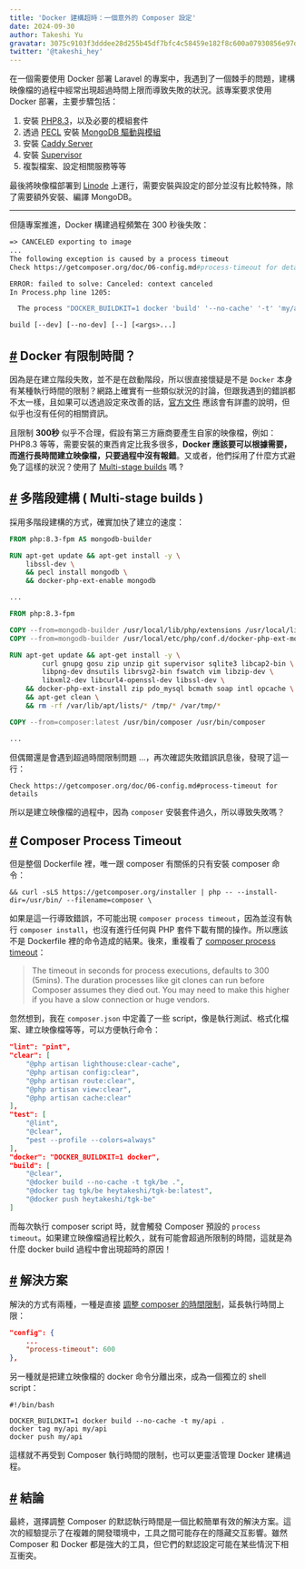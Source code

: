 ```yaml
---
title: 'Docker 建構超時：一個意外的 Composer 設定'
date: 2024-09-30
author: Takeshi Yu
gravatar: 3075c9103f3dddee28d255b45df7bfc4c58459e182f8c600a07930856e97dc39
twitter: '@takeshi_hey'
---
```


在一個需要使用 Docker 部署 Laravel 的專案中，我遇到了一個棘手的問題，建構映像檔的過程中經常出現超過時間上限而導致失敗的狀況。該專案要求使用 Docker 部署，主要步驟包括：

1. 安裝 [PHP8.3](https://www.php.net/releases/8.3/en.php)，以及必要的模組套件
3. 透過 [PECL](https://pecl.php.net) 安裝 [MongoDB 驅動與模組](https://www.mongodb.com/docs/drivers/php-drivers/)
4. 安裝 [Caddy Server](https://caddyserver.com)
5. 安裝 [Supervisor](http://supervisord.org)
6. 複製檔案、設定相關服務等等

最後將映像檔部署到 [Linode](https://www.linode.com) 上運行，需要安裝與設定的部分並沒有比較特殊，除了需要額外安裝、編譯 MongoDB。

---

但隨專案推進，Docker 構建過程頻繁在 300 秒後失敗：

```dockerfile
=> CANCELED exporting to image                                                                                       37.6s
...
The following exception is caused by a process timeout
Check https://getcomposer.org/doc/06-config.md#process-timeout for details

ERROR: failed to solve: Canceled: context canceled
In Process.php line 1205:

  The process "DOCKER_BUILDKIT=1 docker 'build' '--no-cache' '-t' 'my/api' '.'" exceeded the timeout of 300 seconds.

build [--dev] [--no-dev] [--] [<args>...]
```

## <a href="#">#</a> Docker 有限制時間？

因為是在建立階段失敗，並不是在啟動階段，所以很直接懷疑是不是 `Docker` 本身有某種執行時間的限制？網路上確實有一些類似狀況的討論，但跟我遇到的錯誤都不太一樣，且如果可以透過設定來改善的話，[官方文件](https://docs.docker.com/get-started/) 應該會有詳盡的說明，但似乎也沒有任何的相關資訊。

且限制 **300秒** 似乎不合理，假設有第三方廠商要產生自家的映像檔，例如：PHP8.3 等等，需要安裝的東西肯定比我多很多，**Docker 應該要可以根據需要，而進行長時間建立映像檔，只要過程中沒有報錯**。又或者，他們採用了什麼方式避免了這樣的狀況？使用了 [Multi-stage builds](https://docs.docker.com/build/building/multi-stage/) 嗎 ?

## <a href="#">#</a> 多階段建構 ( Multi-stage builds )

採用多階段建構的方式，確實加快了建立的速度：

```dockerfile
FROM php:8.3-fpm AS mongodb-builder

RUN apt-get update && apt-get install -y \
    libssl-dev \
    && pecl install mongodb \
    && docker-php-ext-enable mongodb

...

FROM php:8.3-fpm

COPY --from=mongodb-builder /usr/local/lib/php/extensions /usr/local/lib/php/extensions
COPY --from=mongodb-builder /usr/local/etc/php/conf.d/docker-php-ext-mongodb.ini /usr/local/etc/php/conf.d/

RUN apt-get update && apt-get install -y \
        curl gnupg gosu zip unzip git supervisor sqlite3 libcap2-bin \
        libpng-dev dnsutils librsvg2-bin fswatch vim libzip-dev \
        libxml2-dev libcurl4-openssl-dev libssl-dev \
    && docker-php-ext-install zip pdo_mysql bcmath soap intl opcache \
    && apt-get clean \
    && rm -rf /var/lib/apt/lists/* /tmp/* /var/tmp/*

COPY --from=composer:latest /usr/bin/composer /usr/bin/composer

...
```
但偶爾還是會遇到超過時間限制問題 ...，再次確認失敗錯誤訊息後，發現了這一行：

```shell
Check https://getcomposer.org/doc/06-config.md#process-timeout for details
```

所以是建立映像檔的過程中，因為 `composer` 安裝套件過久，所以導致失敗嗎？

## <a href="#">#</a> Composer Process Timeout

但是整個 Dockerfile 裡，唯一跟 composer 有關係的只有安裝 composer 命令：

```shell
&& curl -sLS https://getcomposer.org/installer | php -- --install-dir=/usr/bin/ --filename=composer \
```

如果是這一行導致錯誤，不可能出現 `composer process timeout`，因為並沒有執行 `composer install`，也沒有進行任何與 PHP 套件下載有關的操作。所以應該不是 Dockerfile 裡的命令造成的結果。後來，重複看了 [composer process timeout](https://getcomposer.org/doc/06-config.md#process-timeout)：

> The timeout in seconds for process executions, defaults to 300 (5mins). The duration processes like git clones can run before Composer assumes they died out. You may need to make this higher if you have a slow connection or huge vendors.

忽然想到，我在 `composer.json` 中定義了一些 script，像是執行測試、格式化檔案、建立映像檔等等，可以方便執行命令：

```json
"lint": "pint",
"clear": [
    "@php artisan lighthouse:clear-cache",
    "@php artisan config:clear",
    "@php artisan route:clear",
    "@php artisan view:clear",
    "@php artisan cache:clear"
],
"test": [
    "@lint",
    "@clear",
    "pest --profile --colors=always"
],
"docker": "DOCKER_BUILDKIT=1 docker",
"build": [
    "@clear",
    "@docker build --no-cache -t tgk/be .",
    "@docker tag tgk/be heytakeshi/tgk-be:latest",
    "@docker push heytakeshi/tgk-be"
]
```

而每次執行 composer script 時，就會觸發 Composer 預設的 `process timeout`。如果建立映像檔過程比較久，就有可能會超過所限制的時間，這就是為什麼 docker build 過程中會出現超時的原因！

## <a href="#">#</a> 解決方案

解決的方式有兩種，一種是直接 [調整 composer 的時間限制](https://getcomposer.org/doc/articles/scripts.md#managing-the-process-timeout)，延長執行時間上限：

```json
"config": {
    ...
    "process-timeout": 600
},
```
另一種就是把建立映像檔的 docker 命令分離出來，成為一個獨立的 shell script：

```shell
#!/bin/bash

DOCKER_BUILDKIT=1 docker build --no-cache -t my/api .
docker tag my/api my/api
docker push my/api
```

這樣就不再受到 Composer 執行時間的限制，也可以更靈活管理 Docker 建構過程。

## <a href="#">#</a> 結論

最終，選擇調整 Composer 的默認執行時間是一個比較簡單有效的解決方案。這次的經驗提示了在複雜的開發環境中，工具之間可能存在的隱藏交互影響。雖然 Composer 和 Docker 都是強大的工具，但它們的默認設定可能在某些情況下相互衝突。
